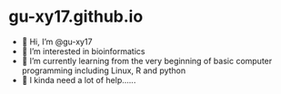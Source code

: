 # gu-xy17.github.io

- 👋 Hi, I’m @gu-xy17
- 👀 I’m interested in bioinformatics
- 🌱 I’m currently learning from the very beginning of basic computer programming including Linux, R and python
- 💞️ I kinda need a lot of help......

<!---
gu-xy17/gu-xy17 is a ✨ special ✨ repository because its `README.md` (this file) appears on your GitHub profile.
You can click the Preview link to take a look at your changes.
--->
